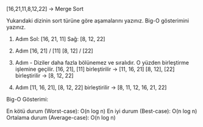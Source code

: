 [16,21,11,8,12,22] -> Merge Sort

Yukarıdaki dizinin sort türüne göre aşamalarını yazınız.
Big-O gösterimini yazınız.

1. Adım
Sol: [16, 21, 11]
Sağ: [8, 12, 22]

2. Adım
[16, 21] / [11]
[8, 12] / [22]

3. Adım - Diziler daha fazla bölünemez ve sıralıdır. O yüzden birleştirme işlemine geçilir.
[16, 21], [11] birleştirilir → [11, 16, 21]
[8, 12], [22] birleştirilir → [8, 12, 22]

4. Adım
[11, 16, 21], [8, 12, 22] birleştirilir → [8, 11, 12, 16, 21, 22]

Big-O Gösterimi:

En kötü durum (Worst-case): O(n log n)
En iyi durum (Best-case): O(n log n)
Ortalama durum (Average-case): O(n log n)
